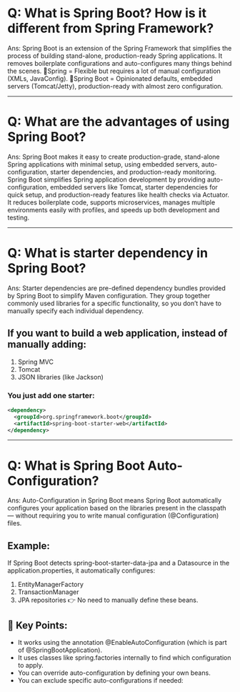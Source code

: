 # Q: What is Spring Boot? How is it different from Spring Framework?
Ans: Spring Boot is an extension of the Spring Framework that simplifies the process of building stand-alone, production-ready Spring applications.
It removes boilerplate configurations and auto-configures many things behind the scenes.
🔹Spring = Flexible but requires a lot of manual configuration (XMLs, JavaConfig).
🔹Spring Boot = Opinionated defaults, embedded servers (Tomcat/Jetty), production-ready with almost zero configuration.
***********
# Q: What are the advantages of using Spring Boot?
Ans: Spring Boot makes it easy to create production-grade, stand-alone Spring applications with minimal setup, using embedded servers, auto-configuration, starter dependencies, and production-ready monitoring.
Spring Boot simplifies Spring application development by providing auto-configuration, embedded servers like Tomcat, starter dependencies for quick setup, and production-ready features like health checks via Actuator.
It reduces boilerplate code, supports microservices, manages multiple environments easily with profiles, and speeds up both development and testing.
***********
# Q: What is starter dependency in Spring Boot?
Ans: Starter dependencies are pre-defined dependency bundles provided by Spring Boot to simplify Maven configuration.
They group together commonly used libraries for a specific functionality, so you don’t have to manually specify each individual dependency.
## If you want to build a web application, instead of manually adding:
1. Spring MVC
2. Tomcat
3. JSON libraries (like Jackson)
### You just add one starter:
```xml
<dependency>
  <groupId>org.springframework.boot</groupId>
  <artifactId>spring-boot-starter-web</artifactId>
</dependency>

```
***************
# Q: What is Spring Boot Auto-Configuration?
Ans: Auto-Configuration in Spring Boot means Spring Boot automatically configures your application based on the libraries present in the classpath —
without requiring you to write manual configuration (@Configuration) files.
## Example:
If Spring Boot detects spring-boot-starter-data-jpa and a Datasource in the application.properties,
it automatically configures:
1. EntityManagerFactory
2. TransactionManager
3. JPA repositories
👉 No need to manually define these beans.
## 🎯 Key Points:
- It works using the annotation @EnableAutoConfiguration (which is part of @SpringBootApplication).
- It uses classes like spring.factories internally to find which configuration to apply.
- You can override auto-configuration by defining your own beans.
- You can exclude specific auto-configurations if needed:





